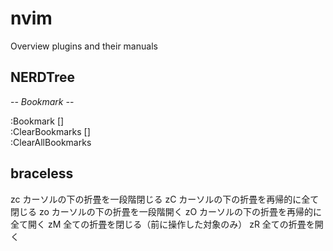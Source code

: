 nvim
====

Overview
plugins and their manuals

## NERDTree
-*- Bookmark -*-

:Bookmark []  
:ClearBookmarks []  
:ClearAllBookmarks  

## braceless
zc カーソルの下の折畳を一段階閉じる
zC カーソルの下の折畳を再帰的に全て閉じる
zo カーソルの下の折畳を一段階開く
zO カーソルの下の折畳を再帰的に全て開く
zM 全ての折畳を閉じる（前に操作した対象のみ）
zR 全ての折畳を開く
